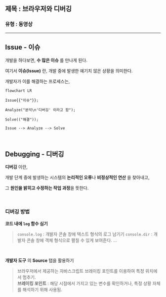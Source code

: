 ## 제목 : 브라우저와 디버깅

### 유형 : 동영상

---

## Issue - 이슈 

개발을 하다보면, **수 많은 이슈** 를 만나게 된다.

여기서 **이슈(Issue)** 란, 개발 중에 발생한 예기치 않은 상황을 의미한다.

개발자가 이를 해결하는 프로세스는,

```mermaid
flowchart LR

Issue{{"이슈"}};

Analyze("분석\n'디버깅' 이라고 함");

Solve(("해결"));

Issue --> Analyze --> Solve
```

<br/>

## Debugging - 디버깅

**디버깅** 이란,

개발 단계 중에 발생하는 시스템의 **논리적인 오류**나 **비정상적인 연산** 을 찾아내고,

그 **원인을 밝히고 수정하는 작업 과정**을 뜻한다. 

<br/>

### 디버깅 방법

**코드 내에 `log` 함수 심기**

> `console.log` : 개발자 콘솔 창에 텍스트 형식의 로그 남기기
> `console.dir` : 개발자 콘솔 창에 객체 형식으로 펼칠 수 있게 보여준다.
> ...

<br/>

**개발자 도구** 의 **Source** 탭을 활용하기 

> 브라우저에서 제공하는 자바스크립트 브레이킹 포인트를 이용하여 특정 위치에서 멈추기. <br/>
> **브레이킹 포인트** : 해당 시점에서 가지고 있는 변수를 확인하거나, 특정 상황 자체를 해석하기 위해 사용됨.

